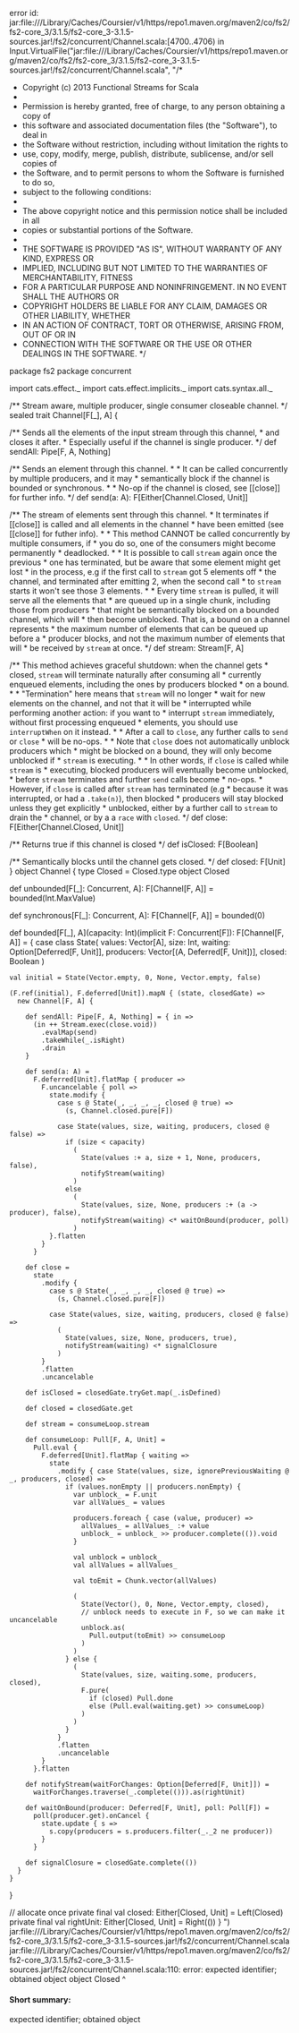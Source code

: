 error id: jar:file://<HOME>/Library/Caches/Coursier/v1/https/repo1.maven.org/maven2/co/fs2/fs2-core_3/3.1.5/fs2-core_3-3.1.5-sources.jar!/fs2/concurrent/Channel.scala:[4700..4706) in Input.VirtualFile("jar:file://<HOME>/Library/Caches/Coursier/v1/https/repo1.maven.org/maven2/co/fs2/fs2-core_3/3.1.5/fs2-core_3-3.1.5-sources.jar!/fs2/concurrent/Channel.scala", "/*
 * Copyright (c) 2013 Functional Streams for Scala
 *
 * Permission is hereby granted, free of charge, to any person obtaining a copy of
 * this software and associated documentation files (the "Software"), to deal in
 * the Software without restriction, including without limitation the rights to
 * use, copy, modify, merge, publish, distribute, sublicense, and/or sell copies of
 * the Software, and to permit persons to whom the Software is furnished to do so,
 * subject to the following conditions:
 *
 * The above copyright notice and this permission notice shall be included in all
 * copies or substantial portions of the Software.
 *
 * THE SOFTWARE IS PROVIDED "AS IS", WITHOUT WARRANTY OF ANY KIND, EXPRESS OR
 * IMPLIED, INCLUDING BUT NOT LIMITED TO THE WARRANTIES OF MERCHANTABILITY, FITNESS
 * FOR A PARTICULAR PURPOSE AND NONINFRINGEMENT. IN NO EVENT SHALL THE AUTHORS OR
 * COPYRIGHT HOLDERS BE LIABLE FOR ANY CLAIM, DAMAGES OR OTHER LIABILITY, WHETHER
 * IN AN ACTION OF CONTRACT, TORT OR OTHERWISE, ARISING FROM, OUT OF OR IN
 * CONNECTION WITH THE SOFTWARE OR THE USE OR OTHER DEALINGS IN THE SOFTWARE.
 */

package fs2
package concurrent

import cats.effect._
import cats.effect.implicits._
import cats.syntax.all._

/** Stream aware, multiple producer, single consumer closeable channel.
  */
sealed trait Channel[F[_], A] {

  /** Sends all the elements of the input stream through this channel,
    * and closes it after.
    * Especially useful if the channel is single producer.
    */
  def sendAll: Pipe[F, A, Nothing]

  /** Sends an element through this channel.
    *
    * It can be called concurrently by multiple producers, and it may
    * semantically block if the channel is bounded or synchronous.
    *
    * No-op if the channel is closed, see [[close]] for further info.
    */
  def send(a: A): F[Either[Channel.Closed, Unit]]

  /** The stream of elements sent through this channel.
    * It terminates if [[close]] is called and all elements in the channel
    * have been emitted (see [[close]] for futher info).
    *
    * This method CANNOT be called concurrently by multiple consumers, if
    * you do so, one of the consumers might become permanently
    * deadlocked.
    *
    * It is possible to call `stream` again once the previous
    * one has terminated, but be aware that some element might get lost
    * in the process, e.g if the first call to `stream` got 5 elements off
    * the channel, and terminated after emitting 2, when the second call
    * to `stream` starts it won't see those 3 elements.
    *
    * Every time `stream` is pulled, it will serve all the elements that
    * are queued up in a single chunk, including those from producers
    * that might be semantically blocked on a bounded channel, which will
    * then become unblocked. That is, a bound on a channel represents
    * the maximum number of elements that can be queued up before a
    * producer blocks, and not the maximum number of elements that will
    * be received by `stream` at once.
    */
  def stream: Stream[F, A]

  /** This method achieves graceful shutdown: when the channel gets
    * closed, `stream` will terminate naturally after consuming all
    * currently enqueued elements, including the ones by producers blocked
    * on a bound.
    *
    * "Termination" here means that `stream` will no longer
    * wait for new elements on the channel, and not that it will be
    * interrupted while performing another action: if you want to
    * interrupt `stream` immediately, without first processing enqueued
    * elements, you should use `interruptWhen` on it instead.
    *
    * After a call to `close`, any further calls to `send` or `close`
    * will be no-ops.
    *
    * Note that `close` does not automatically unblock producers which
    * might be blocked on a bound, they will only become unblocked if
    * `stream` is executing.
    *
    * In other words, if `close` is called while `stream` is
    * executing, blocked producers will eventually become unblocked,
    * before `stream` terminates and further `send` calls become
    * no-ops.
    * However, if `close` is called after `stream` has terminated (e.g
    * because it was interrupted, or had a `.take(n)`), then blocked
    * producers will stay blocked unless they get explicitly
    * unblocked, either by a further call to `stream` to drain the
    * channel, or by a a `race` with `closed`.
    */
  def close: F[Either[Channel.Closed, Unit]]

  /** Returns true if this channel is closed */
  def isClosed: F[Boolean]

  /** Semantically blocks until the channel gets closed. */
  def closed: F[Unit]
}
object Channel {
  type Closed = Closed.type
  object Closed

  def unbounded[F[_]: Concurrent, A]: F[Channel[F, A]] =
    bounded(Int.MaxValue)

  def synchronous[F[_]: Concurrent, A]: F[Channel[F, A]] =
    bounded(0)

  def bounded[F[_], A](capacity: Int)(implicit F: Concurrent[F]): F[Channel[F, A]] = {
    case class State(
        values: Vector[A],
        size: Int,
        waiting: Option[Deferred[F, Unit]],
        producers: Vector[(A, Deferred[F, Unit])],
        closed: Boolean
    )

    val initial = State(Vector.empty, 0, None, Vector.empty, false)

    (F.ref(initial), F.deferred[Unit]).mapN { (state, closedGate) =>
      new Channel[F, A] {

        def sendAll: Pipe[F, A, Nothing] = { in =>
          (in ++ Stream.exec(close.void))
            .evalMap(send)
            .takeWhile(_.isRight)
            .drain
        }

        def send(a: A) =
          F.deferred[Unit].flatMap { producer =>
            F.uncancelable { poll =>
              state.modify {
                case s @ State(_, _, _, _, closed @ true) =>
                  (s, Channel.closed.pure[F])

                case State(values, size, waiting, producers, closed @ false) =>
                  if (size < capacity)
                    (
                      State(values :+ a, size + 1, None, producers, false),
                      notifyStream(waiting)
                    )
                  else
                    (
                      State(values, size, None, producers :+ (a -> producer), false),
                      notifyStream(waiting) <* waitOnBound(producer, poll)
                    )
              }.flatten
            }
          }

        def close =
          state
            .modify {
              case s @ State(_, _, _, _, closed @ true) =>
                (s, Channel.closed.pure[F])

              case State(values, size, waiting, producers, closed @ false) =>
                (
                  State(values, size, None, producers, true),
                  notifyStream(waiting) <* signalClosure
                )
            }
            .flatten
            .uncancelable

        def isClosed = closedGate.tryGet.map(_.isDefined)

        def closed = closedGate.get

        def stream = consumeLoop.stream

        def consumeLoop: Pull[F, A, Unit] =
          Pull.eval {
            F.deferred[Unit].flatMap { waiting =>
              state
                .modify { case State(values, size, ignorePreviousWaiting @ _, producers, closed) =>
                  if (values.nonEmpty || producers.nonEmpty) {
                    var unblock_ = F.unit
                    var allValues_ = values

                    producers.foreach { case (value, producer) =>
                      allValues_ = allValues_ :+ value
                      unblock_ = unblock_ >> producer.complete(()).void
                    }

                    val unblock = unblock_
                    val allValues = allValues_

                    val toEmit = Chunk.vector(allValues)

                    (
                      State(Vector(), 0, None, Vector.empty, closed),
                      // unblock needs to execute in F, so we can make it uncancelable
                      unblock.as(
                        Pull.output(toEmit) >> consumeLoop
                      )
                    )
                  } else {
                    (
                      State(values, size, waiting.some, producers, closed),
                      F.pure(
                        if (closed) Pull.done
                        else (Pull.eval(waiting.get) >> consumeLoop)
                      )
                    )
                  }
                }
                .flatten
                .uncancelable
            }
          }.flatten

        def notifyStream(waitForChanges: Option[Deferred[F, Unit]]) =
          waitForChanges.traverse(_.complete(())).as(rightUnit)

        def waitOnBound(producer: Deferred[F, Unit], poll: Poll[F]) =
          poll(producer.get).onCancel {
            state.update { s =>
              s.copy(producers = s.producers.filter(_._2 ne producer))
            }
          }

        def signalClosure = closedGate.complete(())
      }
    }
  }

  // allocate once
  private final val closed: Either[Closed, Unit] = Left(Closed)
  private final val rightUnit: Either[Closed, Unit] = Right(())
}
")
jar:file://<HOME>/Library/Caches/Coursier/v1/https/repo1.maven.org/maven2/co/fs2/fs2-core_3/3.1.5/fs2-core_3-3.1.5-sources.jar!/fs2/concurrent/Channel.scala
jar:file://<HOME>/Library/Caches/Coursier/v1/https/repo1.maven.org/maven2/co/fs2/fs2-core_3/3.1.5/fs2-core_3-3.1.5-sources.jar!/fs2/concurrent/Channel.scala:110: error: expected identifier; obtained object
  object Closed
  ^
#### Short summary: 

expected identifier; obtained object